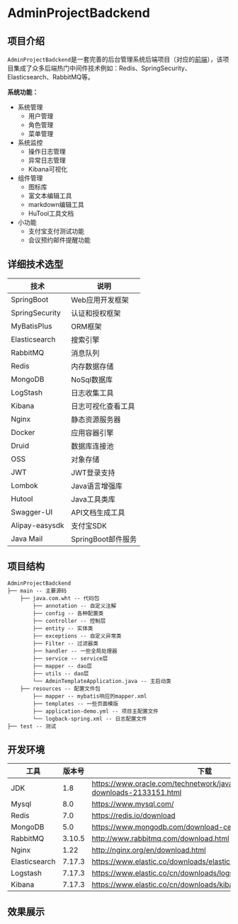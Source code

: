 # AdminProjectBadckend

## 项目介绍

`AdminProjectBadckend`是一套完善的后台管理系统后端项目（对应的[前端](https://github.com/Iooooot/AdminProjectWeb)），该项目集成了众多后端热门中间件技术例如：Redis、SpringSecurity、Elasticsearch、RabbitMQ等。

**系统功能：**

- 系统管理
  - 用户管理
  - 角色管理
  - 菜单管理
- 系统监控
  - 操作日志管理
  - 异常日志管理
  - Kibana可视化
- 组件管理
  - 图标库
  - 富文本编辑工具
  - markdown编辑工具
  - HuTool工具文档
- 小功能
  - 支付宝支付测试功能
  - 会议预约邮件提醒功能

## 详细技术选型

| 技术           | 说明               |
| -------------- | ------------------ |
| SpringBoot     | Web应用开发框架    |
| SpringSecurity | 认证和授权框架     |
| MyBatisPlus    | ORM框架            |
| Elasticsearch  | 搜索引擎           |
| RabbitMQ       | 消息队列           |
| Redis          | 内存数据存储       |
| MongoDB        | NoSql数据库        |
| LogStash       | 日志收集工具       |
| Kibana         | 日志可视化查看工具 |
| Nginx          | 静态资源服务器     |
| Docker         | 应用容器引擎       |
| Druid          | 数据库连接池       |
| OSS            | 对象存储           |
| JWT            | JWT登录支持        |
| Lombok         | Java语言增强库     |
| Hutool         | Java工具类库       |
| Swagger-UI     | API文档生成工具    |
| Alipay-easysdk | 支付宝SDK          |
| Java Mail      | SpringBoot邮件服务 |

## 项目结构

```
AdminProjectBadckend
├── main -- 主要源码
	├── java.com.wht -- 代码包
		├── annotation -- 自定义注解
		├── config -- 各种配置类
		├── controller -- 控制层
		├── entity -- 实体类
		├── exceptions -- 自定义异常类
		├── Filter -- 过滤器类
		├── handler -- 一些全局处理器
		├── service -- service层
		├── mapper -- dao层
		├── utils -- dao层
		└── AdminTemplateApplication.java -- 主启动类
	├── resources -- 配置文件包
		├── mapper -- mybatis响应的mapper.xml
		├── templates -- 一些页面模版
		├── application-demo.yml -- 项目主配置文件
		└── logback-spring.xml -- 日志配置文件
├── test -- 测试
```

## 开发环境

| 工具          | 版本号 | 下载                                                         |
| ------------- | ------ | ------------------------------------------------------------ |
| JDK           | 1.8    | https://www.oracle.com/technetwork/java/javase/downloads/jdk8-downloads-2133151.html |
| Mysql         | 8.0    | https://www.mysql.com/                                       |
| Redis         | 7.0    | https://redis.io/download                                    |
| MongoDB       | 5.0    | https://www.mongodb.com/download-center                      |
| RabbitMQ      | 3.10.5 | http://www.rabbitmq.com/download.html                        |
| Nginx         | 1.22   | http://nginx.org/en/download.html                            |
| Elasticsearch | 7.17.3 | https://www.elastic.co/downloads/elasticsearch               |
| Logstash      | 7.17.3 | https://www.elastic.co/cn/downloads/logstash                 |
| Kibana        | 7.17.3 | https://www.elastic.co/cn/downloads/kibana                   |

## 效果展示
